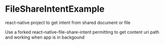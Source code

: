 # FileShareIntentExample
react-native project to get intent from shared document or file

Use a forked react-native-file-share-intent permitting to get content uri path and working when app is in backgound

